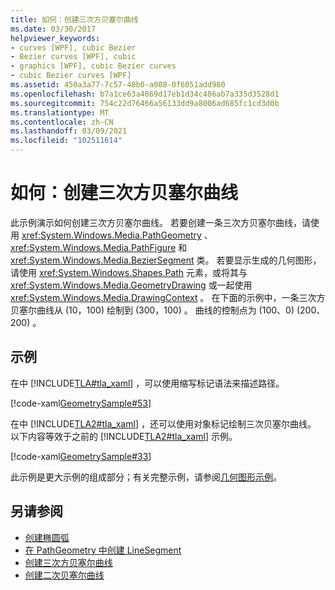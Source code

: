 ```yaml
---
title: 如何：创建三次方贝塞尔曲线
ms.date: 03/30/2017
helpviewer_keywords:
- curves [WPF], cubic Bezier
- Bezier curves [WPF], cubic
- graphics [WPF], cubic Bezier curves
- cubic Bezier curves [WPF]
ms.assetid: 450a3a77-7c57-48b0-a008-0f6051add980
ms.openlocfilehash: b7a1ce63a4869d17eb1d34c486ab7a335d3528d1
ms.sourcegitcommit: 754c22d76466a56133dd9a8006ad685fc1cd3d0b
ms.translationtype: MT
ms.contentlocale: zh-CN
ms.lasthandoff: 03/09/2021
ms.locfileid: "102511614"
---
```

# <a name="how-to-create-a-cubic-bezier-curve"></a>如何：创建三次方贝塞尔曲线
此示例演示如何创建三次方贝塞尔曲线。 若要创建一条三次方贝塞尔曲线，请使用 <xref:System.Windows.Media.PathGeometry> 、 <xref:System.Windows.Media.PathFigure> 和 <xref:System.Windows.Media.BezierSegment> 类。  若要显示生成的几何图形，请使用 <xref:System.Windows.Shapes.Path> 元素，或将其与 <xref:System.Windows.Media.GeometryDrawing> 或一起使用 <xref:System.Windows.Media.DrawingContext> 。 在下面的示例中，一条三次方贝塞尔曲线从 (10，100) 绘制到 (300，100) 。 曲线的控制点为 (100、0)  (200、200) 。  
  
## <a name="example"></a>示例  

 在中 [!INCLUDE[TLA#tla_xaml](../../../includes/tlasharptla-xaml-md.md)] ，可以使用缩写标记语法来描述路径。  
  
 [!code-xaml[GeometrySample#53](~/samples/snippets/csharp/VS_Snippets_Wpf/GeometrySample/CS/geometryattributesyntaxexample.xaml#53)]
  
 在中 [!INCLUDE[TLA2#tla_xaml](../../../includes/tla2sharptla-xaml-md.md)] ，还可以使用对象标记绘制三次贝塞尔曲线。 以下内容等效于之前的 [!INCLUDE[TLA2#tla_xaml](../../../includes/tla2sharptla-xaml-md.md)] 示例。  
  
 [!code-xaml[GeometrySample#33](~/samples/snippets/csharp/VS_Snippets_Wpf/GeometrySample/CS/pathgeometryexample.xaml#33)]  
  
 此示例是更大示例的组成部分；有关完整示例，请参阅[几何图形示例](https://github.com/Microsoft/WPF-Samples/tree/master/Graphics/Geometry)。  
  
## <a name="see-also"></a>另请参阅

- [创建椭圆弧](how-to-create-an-elliptical-arc.md)
- [在 PathGeometry 中创建 LineSegment](how-to-create-a-linesegment-in-a-pathgeometry.md)
- [创建三次方贝塞尔曲线](how-to-create-a-cubic-bezier-curve.md)
- [创建二次贝塞尔曲线](how-to-create-a-quadratic-bezier-curve.md)

